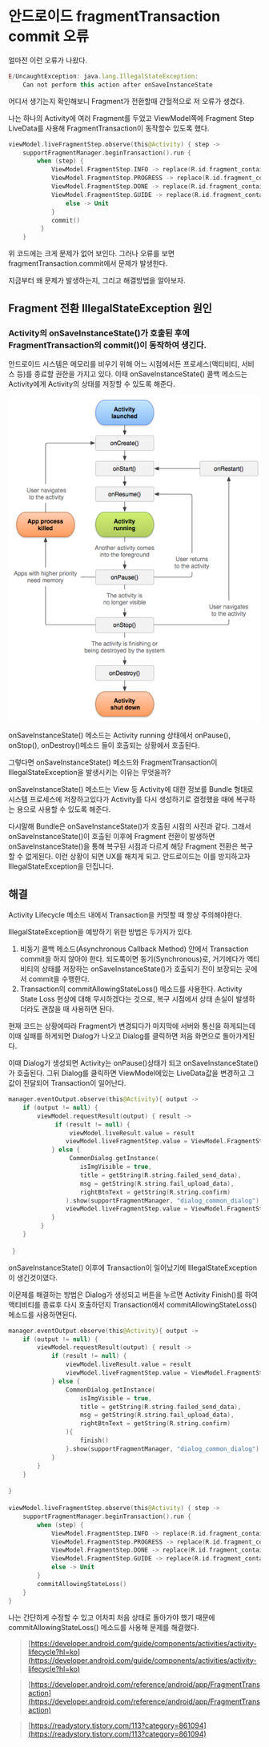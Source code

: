 # 안드로이드 fragmentTransaction commit 오류

얼마전 이런 오류가 나왔다.

```jsx
E/UncaughtException: java.lang.IllegalStateException:
	Can not perform this action after onSaveInstanceState
```

어디서 생기는지 확인해보니 Fragment가 전환할때 간헐적으로 저 오류가 생겼다.

나는 하나의 Activity에 여러 Fragment를 두었고 ViewModel쪽에 Fragment Step LiveData를 사용해 FragmentTransaction이 동작할수 있도록 했다.

```kotlin
viewModel.liveFragmentStep.observe(this@Activity) { step ->
    supportFragmentManager.beginTransaction().run {
        when (step) {
            ViewModel.FragmentStep.INFO -> replace(R.id.fragment_container_view, GuideFragment(), "info_fragment")
            ViewModel.FragmentStep.PROGRESS -> replace(R.id.fragment_container_view, ProgressFragment(), "progress_fragment")
            ViewModel.FragmentStep.DONE -> replace(R.id.fragment_container_view, DoneFragment(), "done_fragment")
            ViewModel.FragmentStep.GUIDE -> replace(R.id.fragment_container_view, GuideSelfFragment(), "guide_fragment")
                else -> Unit
            }
            commit()
         }
    }
```

위 코드에는 크게 문제가 없어 보인다. 그러나 오류를 보면 fragmentTransaction.commit에서 문제가 발생한다.

지금부터 왜 문제가 발생하는지, 그리고 해결방법을 알아보자.

## Fragment 전환 IllegalStateException 원인

### Activity의 onSaveInstanceState()가 호출된 후에 FragmentTransaction의 commit()이 동작하여 생긴다.

안드로이드 시스템은 메모리를 비우기 위해 어느 시점에서든 프로세스(액티비티, 서비스 등)를 종료할 권한을 가지고 있다. 이때 onSaveInstanceState() 콜백 메소드는 Activity에게 Activity의 상태를 저장할 수 있도록 해준다.

![activity_lifecycle.png](./../../img/android/오류/activity_lifecycle.png?raw=true)

onSaveInstanceState() 메소드는 Activity running 상태에서 onPause(), onStop(), onDestroy()메소드 들이 호출되는 상황에서 호출된다. 

그렇다면 onSaveInstanceState() 메소드와 FragmentTransaction이 IllegalStateException을 발생시키는 이유는 무엇을까?

onSaveInstanceState() 메소드는 View 등 Activity에 대한 정보를 Bundle 형태로 시스템 프로세스에 저장하고있다가 Activity를 다시 생성하기로 결정했을 때에 복구하는 용으로 사용할 수 있도록 해준다.

 다시말해 Bundle은 onSaveInstanceState()가 호출된 시점의 사진과 같다. 그래서 onSaveInstanceState()이 호출된 이후에 Fragment 전환이 발생하면 onSaveInstanceState()을 통해 복구된 시점과 다르게 해당 Fragment 전환은 복구 할 수 없게된다. 이런 상황이 되면 UX를 해치게 되고. 안드로이드는 이를 방지하고자  IllegalStateException을 던집니다.

## 해결

Activity Lifecycle 메소드 내에서 Transaction을 커밋할 때 항상 주의해야한다.

IllegalStateException을 예방하기 위한 방법은 두가지가 있다.

1. 비동기 콜백 메소드(Asynchronous Callback Method) 안에서 Transaction commit을 하지 않아야 한다. 되도록이면 동기(Synchronous)로, 거기에다가 액티비티의 상태를 저장하는 onSaveInstanceState()가 호출되기 전이 보장되는 곳에서 commit을 수행한다.
2.  Transaction의 commitAllowingStateLoss() 메소드를 사용한다. Activity State Loss 현상에 대해 무시하겠다는 것으로, 복구 시점에서 상태 손실이 발생하더라도 괜찮을 때 사용하면 된다.

현재 코드는 상황에따라 Fragment가 변경되다가 마지막에 서버와 통신을 하게되는데 이때 실패를 하게되면 Dialog가 나오고 Dialog를 클릭하면 처음 화면으로 돌아가게된다. 

이때 Dialog가 생성되면 Activity는 onPause()상태가 되고 onSaveInstanceState()가 호출된다. 그뒤 Dialog를 클릭하면 ViewModel에있는 LiveData값을 변경하고 그 값이 전달되어 Transaction이 일어난다. 

```kotlin
manager.eventOutput.observe(this@Activity){ output ->
    if (output != null) {
        viewModel.requestResult(output) { result ->
             if (result != null) {
                 viewModel.liveResult.value = result
                viewModel.liveFragmentStep.value = ViewModel.FragmentStep.DONE
            } else {
                 CommonDialog.getInstance(
                    isImgVisible = true,
                    title = getString(R.string.failed_send_data),
                    msg = getString(R.string.fail_upload_data),
                    rightBtnText = getString(R.string.confirm)
                ).show(supportFragmentManager, "dialog_common_dialog")
                viewModel.liveFragmentStep.value = ViewModel.FragmentStep.INFO
            }
         }
    }

 }
```

onSaveInstanceState() 이후에 Transaction이 일어났기에 IllegalStateException이 생긴것이였다.

이문제를 해결하는 방법은 Dialog가 생성되고 버튼을 누르면 Activity Finish()를 하여 액티비티를 종료후 다시 호출하던지 Transaction에서 commitAllowingStateLoss() 메소드를 사용하면된다.

```kotlin
manager.eventOutput.observe(this@Activity){ output ->
    if (output != null) {
        viewModel.requestResult(output) { result ->
            if (result != null) {
                viewModel.liveResult.value = result
                viewModel.liveFragmentStep.value = ViewModel.FragmentStep.DONE
            } else {
                CommonDialog.getInstance(
                    isImgVisible = true,
                    title = getString(R.string.failed_send_data),
                    msg = getString(R.string.fail_upload_data),
                    rightBtnText = getString(R.string.confirm)
                ){
					finish()
				}.show(supportFragmentManager, "dialog_common_dialog")
            }
        }
    }

}

viewModel.liveFragmentStep.observe(this@Activity) { step ->
    supportFragmentManager.beginTransaction().run {
        when (step) {
            ViewModel.FragmentStep.INFO -> replace(R.id.fragment_container_view, GuideFragment(), "info_fragment")
            ViewModel.FragmentStep.PROGRESS -> replace(R.id.fragment_container_view, ProgressFragment(), "progress_fragment")
            ViewModel.FragmentStep.DONE -> replace(R.id.fragment_container_view, DoneFragment(), "done_fragment")
            ViewModel.FragmentStep.GUIDE -> replace(R.id.fragment_container_view, GuideSelfFragment(), "guide_fragment")
            else -> Unit
        }
        commitAllowingStateLoss()
    }
}
```

나는 간단하게 수정할 수 있고 어차피 처음 상태로 돌아가야 했기 때문에 commitAllowingStateLoss() 메소드를 사용해 문제를 해결했다.

> [https://developer.android.com/guide/components/activities/activity-lifecycle?hl=ko](https://developer.android.com/guide/components/activities/activity-lifecycle?hl=ko)
> 

> [https://developer.android.com/reference/android/app/FragmentTransaction](https://developer.android.com/reference/android/app/FragmentTransaction)
> 

> [https://readystory.tistory.com/113?category=861094](https://readystory.tistory.com/113?category=861094)
>